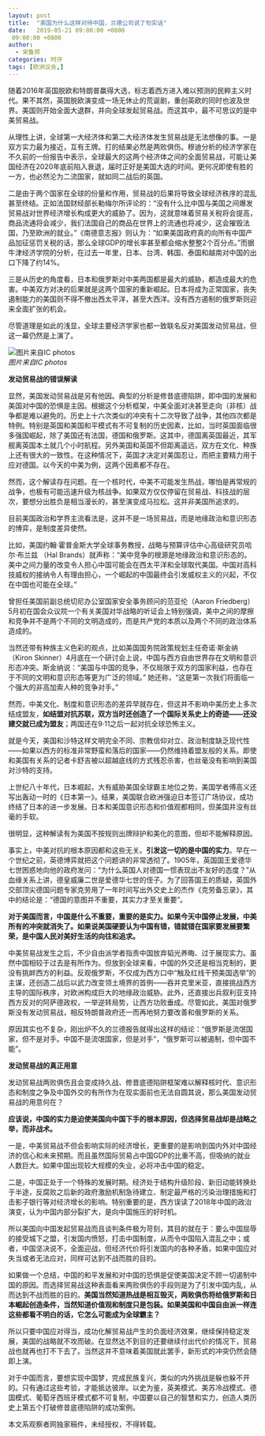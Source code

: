 ```yaml
---
layout: post
title:  "美国为什么这样对待中国，兰德公司说了句实话"
date:   2019-05-21 09:00:00 +0800
 09:00:00 +0800
author: 
  - 宋鲁郑
categories: 时评
tags: [欧洲议会,]
---
```

随着2016年英国脱欧和特朗普赢得大选，标志着西方进入难以预测的民粹主义时代。果不其然，英国脱欧演变成一场无休止的荒诞剧，重创英欧的同时也波及世界。美国则开始全面大退群，并向全球发起贸易战。而这其中，最不可思议的是中美贸易战。

从理性上讲，全球第一大经济体和第二大经济体发生贸易战是无法想像的事。一是双方实力最为接近，互有王牌。打的结果必然是两败俱伤。穆迪分析的经济学家在不久前的一份报告中表示，全球最大的这两个经济体之间的全面贸易战，可能让美国经济在2020年底前陷入衰退，届时正好是美国大选的时间。更何况即使有胜的一方，也必然沦为二流国家，就如同二战后的英国。

二是由于两个国家在全球的份量和作用，贸易战的后果将导致全球经济秩序的混乱甚至终结。正如法国财经部长勒梅尔所评论的：“没有什么比中国与美国之间爆发贸易战对世界经济增长构成更大的威胁了。因为，这就意味着贸易关税将会提高，商品流通将会减少，我们法国自己的商品在世界上的流通也将减少，这会摧毁法国，乃至欧洲的就业。”《南德意志报》则认为：“如果美国政府真的向所有中国产品加征惩罚关税的话，那么全球GDP的增长率甚至都会缩水整整2个百分点。”而据牛津经济学院的分析，在过去一年里，日本、台湾、韩国、泰国和越南对中国的出口下降了约14%。

三是从历史的角度看，日本和俄罗斯对中美两国都是最大的威胁，都造成最大的危害。中美双方对决的后果就是这两个国家的重新崛起。日本将成为正常国家，丧失遏制能力的美国则不得不撤出西太平洋，甚至大西洋。没有西方遏制的俄罗斯则迎来全面扩张的机会。

尽管道理是如此的浅显，全球主要经济学家也都一致联名反对美国发动贸易战，但这一幕仍然是上演了。

![图片来自IC photos]({{site.url}}/assets/images/20190520140658889.jpg)  
*图片来自IC photos*

__发动贸易战的错误解读__

显然，美国发动贸易战是另有他因。典型的分析是修昔底德陷阱，即中国的发展和美国对中国的恐惧是主因。根据这个分析框架，中美全面对决甚至走向（非核）战争都是难以避免的。历史上十六次类似的冲突有十二次导致了战争，其他四次都是特例。特别是英国和美国和平模式有不可复制的历史因素，比如，当时英国面临很多强国崛起，除了美国还有法国，德国和俄罗斯。这其中，德国离英国最近，其军舰离英国本土就几个小时航程。另外美国和英国不但距离遥远，双方在文化、种族上还有很大的一致性。在这种情况下，英国才决定对美国忍让，而把主要精力用于应对德国。以今天的中美为例，这两个因素都不存在。

然而，这个解读存在问题。在一个核时代，中美不可能发生热战，哪怕是再常规的战争，也极有可能迅速升级为核战争。如果双方仅仅停留在贸易战、科技战的层次，要想分出胜负是相当漫长的，甚至演变成马拉松。这并非美国所追求的。

目前美国政治和学界主流看法是，这并不是一场贸易战，而是地缘政治和意识形态的博弈，是制度差异使然。

比如，美国约翰·霍普金斯大学全球事务教授，战略与预算评估中心高级研究员哈尔·布兰兹 （Hal Brands）就声称：“美中竞争的根源是地缘政治和意识形态的。美中之间力量的改变令人担心中国可能会在西太平洋和全球取代美国。中国对高科技威权的接纳令人有理由担心，一个崛起的中国最终会引发威权主义的兴起，不仅在中国也可能在全球。”

曾担任美国前副总统切尼办公室国家安全事务顾问的范亚伦（Aaron Friedberg）5月初在国会众议院一个有关美国对华战略的听证会上特别强调，美中之间的摩擦和竞争并不是两个不同的文明造成的，而是共产党的本质以及两个不同的政治体系造成的。

当然还带有种族主义色彩的观点，比如美国国务院政策规划主任奇诺·斯金纳（Kiron Skinner）4月底在一个研讨会上说，中国与西方自由世界存在文明和意识形态冲突。斯金纳说：“美国与中国的竞争，不仅局限于双方的国家利益，也存在于不同的文明和意识形态等更为广泛的领域。” 她还称，“这是第一次我们将面临一个强大的非高加索人种的竞争对手。”

然而，中美文化、制度和意识形态的差异早就存在，但这并不影响中美历史上多次结成盟友，__如结盟对抗苏联，双方当时还创造了一个国际关系史上的奇迹——还没建交就已成为盟友__；两国还在9·11之后一起对抗全球恐怖主义。

就是今天，美国和沙特这样文明完全不同、宗教信仰对立、政治制度缺乏现代性——如果以西方的标准非常野蛮和落后的国家——仍然维持着盟友般的关系。即使和美国有关系的记者卡舒吉被以超越底线的方式残忍杀害，也丝毫没有影响到美国对沙特的支持。

上世纪八十年代，日本崛起，大有威胁美国全球霸主地位之势，美国学者傅高义还写出轰动一时的《日本第一》。结果，美国联合欧洲强迫日本签订广场协议，成功终结了日本的进一步发展。日本和美国意识形态和价值观都相同，但美国并没有丝毫的手软。

很明显，这种解读有为美国不按规则出牌辩护和美化的意图，但却不能解释原因。

事实上，中美对抗的根本原因都和这些无关。__引发这一切的是中国的实力__。早在一个世纪之前，英德博弈就把这个问题讲的非常透彻了。1905年，英国国王爱德华七世困惑地向他的政府发问：“为什么英国人对德国一惯表现出不友好的态度？”从血缘关系上讲，德皇威廉二世是爱德华七世的侄子。为了回答国王的质疑，英国外交部顶尖德国问题专家克劳用了一年时间写出外交史上的杰作《克劳备忘录》，其中的结论是：“德国的意图并不重要，其实力才至关重要”。

__对于美国而言，中国是什么不重要，重要的是实力。如果今天中国停止发展，中美所有的冲突就消失了。如果说美国硬要认为中国有错，错就错在国家要发展要繁荣，是中国人民对美好生活的向往和追求。__

中美贸易战发生之后，不少自由派学者指责中国放弃韬光养晦、过于展现实力。虽然中国相较于过去是有所作为。但放到全球来看，中国的外交还是相当克制的，更没有挑衅西方的利益。反观俄罗斯，不仅成为西方口中“触及红线干预美国选举”的主谋，还创造二战后以武力改变领土境界的首例——吞并克里米亚，直接挑战西方主导的国际秩序，对欧洲构成巨大的地缘政治威胁。此外，还直接出兵叙利亚支持西方反对的阿萨德政权，一举逆转局势，让西方功败垂成。尽管如此，美国对俄罗斯没有发动贸易战，相反特朗普政府还一而再地努力要改善和俄罗斯的关系。

原因其实也不复杂，刚出炉不久的兰德报告就得出这样的结论：“俄罗斯是流氓国家，但不是对手。中国不是流氓国家，但是对手”，“俄罗斯可以被遏制，但中国不能”。

__发动贸易战的真正用意__

发动贸易战两败俱伤且会变成持久战、修昔底德陷阱框架难以解释核时代、意识形态和制度之争及中国外交的有所作为在现实面前也无法自圆其说，那么美国发动贸易战的用意何在？

__应该说，中国的实力是迫使美国向中国下手的根本原因，但选择贸易战却是战略之举，而非战术。__

一是，中美贸易战不但会影响实际的经济增长，更重要的是影响到国内外对中国经济的信心和未来预期。而且虽然国际贸易占中国GDP的比重不高，但吸纳的就业人数巨大。如果中国出现较大规模的失业，必将冲击中国的稳定。

二是，中国正处于一个特殊的发展时期。经济处于结构升级阶段、新旧动能转换处于半途，反腐败之后新的政府激励机制急待建立、制定最严格的污染治理措施和打击影子银行等对经济增长的影响。特别重要的是，西方误读了2018年中国的政治演变，认为中国内部分裂扩大，是向中国施压的好时机。

所以美国向中国发起贸易战而且谈判条件极为苛刻，其目的就在于：要么中国屈辱的接受城下之盟，引发国内愤怒，打击中国制度，从而令中国陷入混乱之中；或者，中国坚决说不，全面迎战，但经济代价将引发国内的各种矛盾，如果中国应对失当或者无法应对，同样可达到不战而胜的目的。

如果做一个总结，中国的和平发展和对中国的恐惧是促使美国决定不顾一切遏制中国的原因。而选择贸易战这种表面看来两败俱伤的手段则是为了引发中国内乱，从而达到不战而胜的目的。__美国当然知道热战是相互毁灭，两败俱伤将给俄罗斯和日本崛起创造条件，当然知道价值观和制度只是包装。如果美国和中国自由派一样连这些都看不明白的话，它怎么可能成为全球霸主？__

所以只要中国应对得当，成功化解贸易战产生的负面经济效果，继续保持稳定发展，美国的战略就不攻而破。在显然达不到目的还要继续付出代价的情况下，贸易战也就再也打不下去了。当然这并不意味着美国就此罢手，新形式的冲突仍然会随即上演。

对于中国而言，要想实现中国梦，完成民族复兴，类似的内外挑战是躲也躲不开的。只有通过这些考验，才能抵达彼岸。以史为鉴，英美模式、美苏冷战模式、德国模式、葡萄牙西班牙模式都不可复制，中国要以自己的智慧和实力，创造人类历史上第五个打破修昔底德陷阱的成功案例。

本文系观察者网独家稿件，未经授权，不得转载。